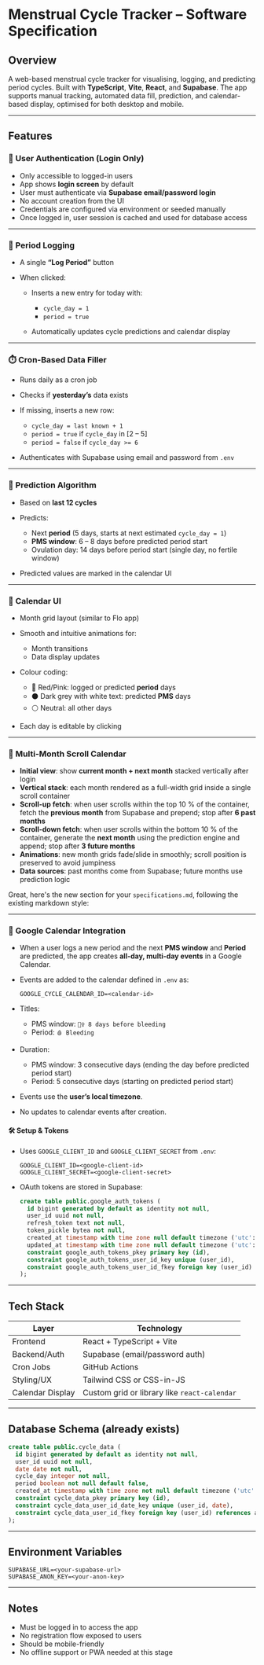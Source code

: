 # Menstrual Cycle Tracker – Software Specification

## Overview

A web-based menstrual cycle tracker for visualising, logging, and predicting period cycles. Built with **TypeScript**, **Vite**, **React**, and **Supabase**. The app supports manual tracking, automated data fill, prediction, and calendar-based display, optimised for both desktop and mobile.

---

## Features

### 🔐 User Authentication (Login Only)

- Only accessible to logged-in users
- App shows **login screen** by default
- User must authenticate via **Supabase email/password login**
- No account creation from the UI
- Credentials are configured via environment or seeded manually
- Once logged in, user session is cached and used for database access

---

### 🔴 Period Logging

- A single **“Log Period”** button
- When clicked:

  - Inserts a new entry for today with:

    - `cycle_day = 1`
    - `period = true`

  - Automatically updates cycle predictions and calendar display

---

### ⏱️ Cron-Based Data Filler

- Runs daily as a cron job
- Checks if **yesterday’s** data exists
- If missing, inserts a new row:

  - `cycle_day = last known + 1`
  - `period = true` if `cycle_day` in \[2 – 5]
  - `period = false` if `cycle_day >= 6`

- Authenticates with Supabase using email and password from `.env`

---

### 🔮 Prediction Algorithm

- Based on **last 12 cycles**
- Predicts:

  - Next **period** (5 days, starts at next estimated `cycle_day = 1`)
  - **PMS window**: 6 – 8 days before predicted period start
  - Ovulation day: 14 days before period start (single day, no fertile window)

- Predicted values are marked in the calendar UI

---

### 📅 Calendar UI

- Month grid layout (similar to Flo app)
- Smooth and intuitive animations for:

  - Month transitions
  - Data display updates

- Colour coding:

  - 🔴 Red/Pink: logged or predicted **period** days
  - ⚫ Dark grey with white text: predicted **PMS** days
  - ⚪ Neutral: all other days

- Each day is editable by clicking

---

### 📜 Multi-Month Scroll Calendar

- **Initial view**: show **current month + next month** stacked vertically after login
- **Vertical stack**: each month rendered as a full-width grid inside a single scroll container
- **Scroll-up fetch**: when user scrolls within the top 10 % of the container, fetch the **previous month** from Supabase and prepend; stop after **6 past months**
- **Scroll-down fetch**: when user scrolls within the bottom 10 % of the container, generate the **next month** using the prediction engine and append; stop after **3 future months**
- **Animations**: new month grids fade/slide in smoothly; scroll position is preserved to avoid jumpiness
- **Data sources**: past months come from Supabase; future months use prediction logic

Great, here's the new section for your `specifications.md`, following the existing markdown style:

---

### 📆 Google Calendar Integration

- When a user logs a new period and the next **PMS window** and **Period** are predicted, the app creates **all-day, multi-day events** in a Google Calendar.

- Events are added to the calendar defined in `.env` as:

  ```env
  GOOGLE_CYCLE_CALENDAR_ID=<calendar-id>
  ```

- Titles:

  - PMS window: `🧘‍♀️ 8 days before bleeding`
  - Period: `🩸 Bleeding`

- Duration:

  - PMS window: 3 consecutive days (ending the day before predicted period start)
  - Period: 5 consecutive days (starting on predicted period start)

- Events use the **user’s local timezone**.

- No updates to calendar events after creation.

#### 🛠 Setup & Tokens

- Uses `GOOGLE_CLIENT_ID` and `GOOGLE_CLIENT_SECRET` from `.env`:

  ```env
  GOOGLE_CLIENT_ID=<google-client-id>
  GOOGLE_CLIENT_SECRET=<google-client-secret>
  ```

- OAuth tokens are stored in Supabase:

  ```sql
  create table public.google_auth_tokens (
    id bigint generated by default as identity not null,
    user_id uuid not null,
    refresh_token text not null,
    token_pickle bytea not null,
    created_at timestamp with time zone null default timezone ('utc'::text, now()),
    updated_at timestamp with time zone null default timezone ('utc'::text, now()),
    constraint google_auth_tokens_pkey primary key (id),
    constraint google_auth_tokens_user_id_key unique (user_id),
    constraint google_auth_tokens_user_id_fkey foreign key (user_id) references auth.users (id)
  );
  ```

---

## Tech Stack

| Layer            | Technology                                   |
| ---------------- | -------------------------------------------- |
| Frontend         | React + TypeScript + Vite                    |
| Backend/Auth     | Supabase (email/password auth)               |
| Cron Jobs        | GitHub Actions                               |
| Styling/UX       | Tailwind CSS or CSS-in-JS                    |
| Calendar Display | Custom grid or library like `react-calendar` |

---

## Database Schema (already exists)

```sql
create table public.cycle_data (
  id bigint generated by default as identity not null,
  user_id uuid not null,
  date date not null,
  cycle_day integer not null,
  period boolean not null default false,
  created_at timestamp with time zone not null default timezone ('utc'::text, now()),
  constraint cycle_data_pkey primary key (id),
  constraint cycle_data_user_id_date_key unique (user_id, date),
  constraint cycle_data_user_id_fkey foreign key (user_id) references auth.users (id)
);
```

---

## Environment Variables

```env
SUPABASE_URL=<your-supabase-url>
SUPABASE_ANON_KEY=<your-anon-key>
```

---

## Notes

- Must be logged in to access the app
- No registration flow exposed to users
- Should be mobile-friendly
- No offline support or PWA needed at this stage
